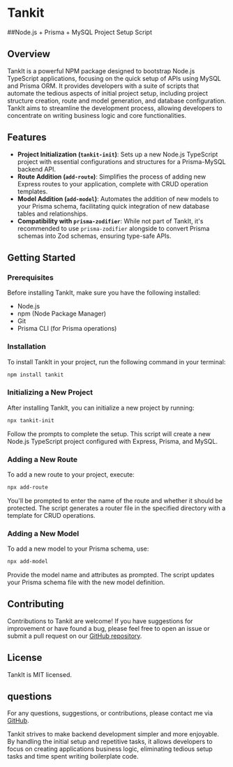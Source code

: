 # Tankit 

##Node.js + Prisma + MySQL Project Setup Script


## Overview

TankIt is a powerful NPM package designed to bootstrap Node.js TypeScript applications, focusing on the quick setup of APIs using MySQL and Prisma ORM. It provides developers with a suite of scripts that automate the tedious aspects of initial project setup, including project structure creation, route and model generation, and database configuration. TankIt aims to streamline the development process, allowing developers to concentrate on writing business logic and core functionalities.

## Features

- **Project Initialization (`tankit-init`)**: Sets up a new Node.js TypeScript project with essential configurations and structures for a Prisma-MySQL backend API.
- **Route Addition (`add-route`)**: Simplifies the process of adding new Express routes to your application, complete with CRUD operation templates.
- **Model Addition (`add-model`)**: Automates the addition of new models to your Prisma schema, facilitating quick integration of new database tables and relationships.
- **Compatibility with `prisma-zodifier`**: While not part of TankIt, it's recommended to use `prisma-zodifier` alongside to convert Prisma schemas into Zod schemas, ensuring type-safe APIs.

## Getting Started

### Prerequisites

Before installing TankIt, make sure you have the following installed:
- Node.js
- npm (Node Package Manager)
- Git
- Prisma CLI (for Prisma operations)

### Installation

To install TankIt in your project, run the following command in your terminal:

```bash
npm install tankit
```

### Initializing a New Project

After installing TankIt, you can initialize a new project by running:

```bash
npx tankit-init
```

Follow the prompts to complete the setup. This script will create a new Node.js TypeScript project configured with Express, Prisma, and MySQL.

### Adding a New Route

To add a new route to your project, execute:

```bash
npx add-route
```

You'll be prompted to enter the name of the route and whether it should be protected. The script generates a router file in the specified directory with a template for CRUD operations.

### Adding a New Model

To add a new model to your Prisma schema, use:

```bash
npx add-model
```

Provide the model name and attributes as prompted. The script updates your Prisma schema file with the new model definition.

## Contributing

Contributions to Tankit are welcome! If you have suggestions for improvement or have found a bug, please feel free to open an issue or submit a pull request on our [GitHub repository](https://github.com/tannerpace/EasyApi).

## License

TankIt is MIT licensed. 

## questions 

 For any questions, suggestions, or contributions, please contact me via [GitHub](https://github.com/tannerpace).

Tankit strives to make backend development simpler and more enjoyable. By handling the initial setup and repetitive tasks, it allows developers to focus on creating applications business logic, eliminating tedious setup tasks and time spent writing boilerplate code.